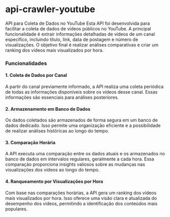 # api-crawler-youtube

API para Coleta de Dados no YouTube
Esta API foi desenvolvida para facilitar a coleta de dados de vídeos públicos no YouTube. A principal funcionalidade é extrair informações detalhadas de vídeos de um canal específico, incluindo título, link, data de postagem e número de visualizações. O objetivo final é realizar análises comparativas e criar um ranking dos vídeos mais visualizados por hora.

### Funcionalidades

#### 1. Coleta de Dados por Canal

A partir do canal previamente informado, a API realiza uma coleta periódica de todas as informações disponíveis sobre os vídeos desse canal. Essas informações são essenciais para análises posteriores.

#### 2. Armazenamento em Banco de Dados

Os dados coletados são armazenados de forma segura em um banco de dados dedicado. Isso permite uma organização eficiente e a possibilidade de realizar análises históricas ao longo do tempo.

#### 3. Comparação Horária

A API executa uma comparação entre os dados atuais e os armazenados no banco de dados em intervalos regulares, geralmente a cada hora. Essa comparação proporciona insights valiosos sobre as mudanças nas visualizações dos vídeos ao longo do tempo.

#### 4. Ranqueamento por Visualizações por Hora

Com base nas comparações horárias, a API gera um ranking dos vídeos mais visualizados por hora. Isso oferece uma visão clara e atualizada do desempenho dos vídeos, permitindo a identificação dos conteúdos mais populares.
